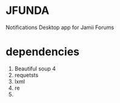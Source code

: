 # JFUNDA
Notifications Desktop app for Jamii Forums

# dependencies

1. Beautiful soup 4
2. requetsts
3. lxml
4. re
5. 
